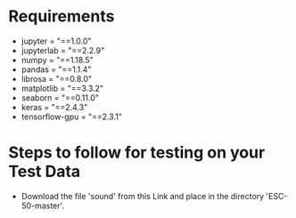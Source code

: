 # Requirements
* jupyter = "==1.0.0"
* jupyterlab = "==2.2.9"
* numpy = "==1.18.5"
* pandas = "==1.1.4"
* librosa = "==0.8.0"
* matplotlib = "==3.3.2"
* seaborn = "==0.11.0"
* keras = "==2.4.3"
* tensorflow-gpu = "==2.3.1"

# Steps to follow for testing on your Test Data
* Download the file 'sound' from this Link and place in the directory 'ESC-50-master'.
